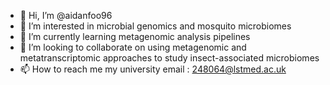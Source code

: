 - 👋 Hi, I’m @aidanfoo96
- 👀 I’m interested in microbial genomics and mosquito microbiomes
- 🌱 I’m currently learning metagenomic analysis pipelines
- 💞️ I’m looking to collaborate on using metagenomic and metatranscriptomic approaches to study insect-associated microbiomes
- 📫 How to reach me my university email : 248064@lstmed.ac.uk

<!---
aidanfoo96/aidanfoo96 is a ✨ special ✨ repository because its `README.md` (this file) appears on your GitHub profile.
You can click the Preview link to take a look at your changes.
--->
